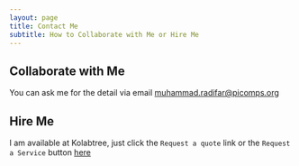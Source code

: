```yaml
---
layout: page
title: Contact Me
subtitle: How to Collaborate with Me or Hire Me
---
```


## Collaborate with Me

You can ask me for the detail via email <muhammad.radifar@picomps.org>

## Hire Me

I am available at Kolabtree, just click the `Request a quote` link or the `Request a Service` button [here](https://www.kolabtree.com/find-an-expert/muhammad-radifar/)
